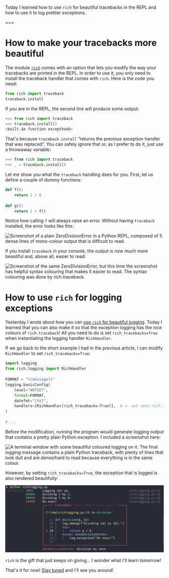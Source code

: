 Today I learned how to use `rich` for beautiful tracebacks in the REPL and how to use it to log prettier exceptions.

===


# How to make your tracebacks more beautiful

The module [`rich`][rich] comes with an option that lets you modify the way your tracebacks are printed in the REPL.
In order to use it, you only need to install the traceback handler that comes with `rich`.
Here is the code you need:

```py
from rich import traceback
traceback.install
```

If you are in the REPL, the second line will produce some output:

```py
>>> from rich import traceback
>>> traceback.install()
<built-in function excepthook>
```

That's because `traceback.install` “returns the previous exception handler that was replaced”.
You can safely ignore that or, as I prefer to do it, just use a throwaway variable:

```py
>>> from rich import traceback
>>> _ = traceback.install()
```

Let me show you what the `traceback` handling does for you.
First, let us define a couple of dummy functions:

```py
def f():
    return 1 / 0

def g():
    return 1 + f()
```

Notice how calling `f` will always raise an error.
Without having `traceback` installed, the error looks like this:

![Screenshot of a plain `ZeroDivisionError` in a Python REPL, composed of 5 dense lines of mono-colour output that is difficult to read.](_traceback_not_installed.png "Screenshot of a plain `ZeroDivisionError`.")

If you install `traceback` in your console, the output is now much more beautiful and, above all, easier to read:

![Screenshot of the same `ZeroDivisionError`, but this time the screenshot has helpful syntax colouring that makes it easier to read. The syntax colouring was done by `rich.traceback`.](_traceback_installed.png "Screenshot of a `ZeroDivisionError` handled by `rich.traceback`.")


# How to use `rich` for logging exceptions

Yesterday I wrote about how you can [use `rich` for beautiful logging][til-rich-logging].
Today I learned that you can also make it so that the exception logging has the nice colours of `rich.traceback`!
All you need to do is set `rich_tracebacks=True` when instantiating the logging handler `RichHandler`.

If we go back to the short example I had in the previous article,
I can modify `RichHandler` to set `rich_tracebacks=True`:

```py
import logging
from rich.logging import RichHandler

FORMAT = "%(message)s"
logging.basicConfig(
    level="NOTSET",
    format=FORMAT,
    datefmt="[%X]",
    handlers=[RichHandler(rich_tracebacks=True)],  # <- not sets rich_tracebacks
)

# ...
```

Before the modification, running the program would generate logging output that contains a pretty plain Python exception.
I included a screenshot here:

![A terminal window with some beautiful coloured logging on it. The final logging message contains a plain Python traceback, with plenty of lines that look dull and are dense/hard to read because everything is in the same colour.](_logging.png "Screenshot of exception logging without rich tracebacks.")

However, by setting `rich_tracebacks=True`, the exception that is logged is also rendered beautifully:

![A terminal window with some beautiful coloured logging, plus a beautiful traceback included in the logging, by virtue of setting `rich_traceback=True` when creating the instance of the `RichHandler`.](_logging_exceptions.webp "Screenshot of exception logging with rich tracebacks.")

`rich` is the gift that just keeps on giving...
I wonder what I'll learn tomorrow!


[rich]: https://github.com/Textualize/rich
[til-rich-logging]: /blog/til/042

That's it for now! [Stay tuned][subscribe] and I'll see you around!

[subscribe]: /subscribe
